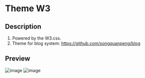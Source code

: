 # Theme W3
## Description
1. Powered by the W3.css.
2. Theme for blog system:  https://github.com/songquanpeng/blog

## Preview
![image](https://user-images.githubusercontent.com/39998050/92366047-385f2700-f127-11ea-9bc6-66c0e1a7840a.png)
![image](https://user-images.githubusercontent.com/39998050/92366122-5167d800-f127-11ea-97e9-342bcdaa79f6.png)